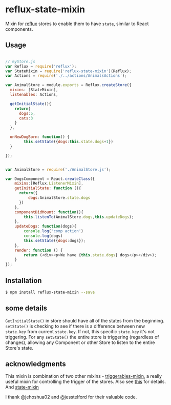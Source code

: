 # reflux-state-mixin

Mixin for [reflux](https://www.npmjs.com/packages/reflux) stores to enable them to have `state`, similar to React components. 


## Usage

```javascript

// myStore.js
var Reflux = require('reflux');
var StateMixin = require('reflux-state-mixin')(Reflux);
var Actions = require('./../actions/AnimalsActions'); 

var AnimalStore = module.exports = Reflux.createStore({
  mixins: [StateMixin],
  listenables: Actions,

  getInitialState(){
    return{
      dogs:5,
      cats:3
    }
  },

  onNewDogBorn: function() {
        this.setState({dogs:this.state.dogs+1})
  }

});
```

```javascript

var AnimalStore = require('./AnimalStore.js');

var DogsComponent = React.createClass({
    mixins:[Reflux.ListenerMixin],
    getInitialState: function (){
      return({
          dogs:AnimalStore.state.dogs
      })
    },
    componentDidMount: function(){
        this.listenTo(AnimalStore.dogs,this.updateDogs);
    },
    updateDogs: function(dogs){
        console.log('comp action')
        console.log(dogs)
        this.setState({dogs:dogs});
    },
    render: function () {
        return (<div><p>We have {this.state.dogs} dogs</p></div>);
    }
});

```

## Installation

```bash
$ npm install reflux-state-mixin --save
```

## some details
`GetInitialState()` in store should have all of the states from the beginning.  
`setState()` is checking to see if there is a difference between new `state.key` from current `state.key`. If not, this specific `state.key` it's not triggering.
For any `setState()` the entire store is triggering (regardless of changes), allowing any Component or other Store to listen to the entire Store's state.

## acknowledgments
This mixin is combination of two other mixins - 
[triggerables-mixin](https://github.com/jesstelford/reflux-triggerable-mixin), a really useful mixin for controlling the trigger of the stores. Also see [this](https://github.com/spoike/refluxjs/issues/158) for details. 
And [state-mixin](https://github.com/spoike/refluxjs/issues/290) 

I thank @jehoshua02 and @jesstelford for their valuable code. 
